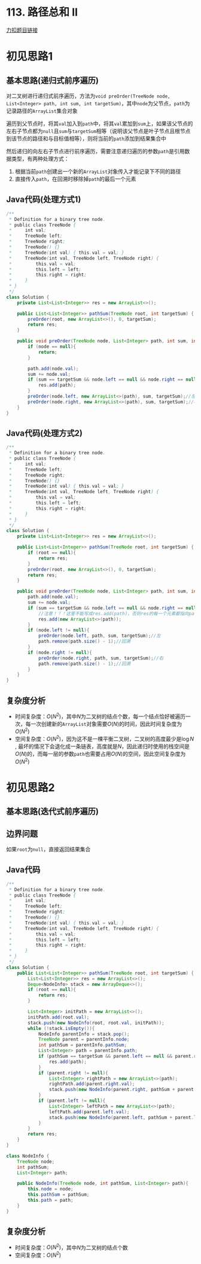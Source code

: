 # 113. 路径总和 II

[力扣题目链接](https://leetcode-cn.com/problems/path-sum-ii/)


# 初见思路1

## 基本思路(递归式前序遍历)

对二叉树进行递归式前序遍历，方法为`void preOrder(TreeNode node, List<Integer> path, int sum, int targetSum)`，其中`node`为父节点，`path`为记录路径的`ArrayList`集合对象

遍历到父节点时，将其`val`加入到`path`中，将其`val`累加到`sum`上，如果该父节点的左右子节点都为`null`且`sum`与`targetSum`相等（说明该父节点是叶子节点且根节点到该节点的路径和与目标值相等），则将当前的`path`添加到结果集合中

然后递归的向左右子节点进行前序遍历，需要注意递归遍历的参数`path`是引用数据类型，有两种处理方式：

1. 根据当前`path`创建出一个新的`ArrayList`对象传入才能记录下不同的路径
2. 直接传入`path`，在回溯时移除掉`path`的最后一个元素

## Java代码(处理方式1)
```java
/**
 * Definition for a binary tree node.
 * public class TreeNode {
 *     int val;
 *     TreeNode left;
 *     TreeNode right;
 *     TreeNode() {}
 *     TreeNode(int val) { this.val = val; }
 *     TreeNode(int val, TreeNode left, TreeNode right) {
 *         this.val = val;
 *         this.left = left;
 *         this.right = right;
 *     }
 * }
 */
class Solution {
    private List<List<Integer>> res = new ArrayList<>();

    public List<List<Integer>> pathSum(TreeNode root, int targetSum) {
        preOrder(root, new ArrayList<>(), 0, targetSum);
        return res;
    }

    public void preOrder(TreeNode node, List<Integer> path, int sum, int targetSum){
        if (node == null){
            return;
        }

        path.add(node.val);
        sum += node.val;
        if (sum == targetSum && node.left == null && node.right == null){//说明当前父节点是叶子节点，且根节点到该节点的路径和 = 目标值
            res.add(path);
        }
        preOrder(node.left, new ArrayList<>(path), sum, targetSum);//左
        preOrder(node.right, new ArrayList<>(path), sum, targetSum);//右
    }
}
```

## Java代码(处理方式2)
```java
/**
 * Definition for a binary tree node.
 * public class TreeNode {
 *     int val;
 *     TreeNode left;
 *     TreeNode right;
 *     TreeNode() {}
 *     TreeNode(int val) { this.val = val; }
 *     TreeNode(int val, TreeNode left, TreeNode right) {
 *         this.val = val;
 *         this.left = left;
 *         this.right = right;
 *     }
 * }
 */
class Solution {
    private List<List<Integer>> res = new ArrayList<>();

    public List<List<Integer>> pathSum(TreeNode root, int targetSum) {
        if (root == null){
            return res;
        }
        preOrder(root, new ArrayList<>(), 0, targetSum);
        return res;
    }

    public void preOrder(TreeNode node, List<Integer> path, int sum, int targetSum){
        path.add(node.val);
        sum += node.val;
        if (sum == targetSum && node.left == null && node.right == null){//说明当前父节点是叶子节点，且根节点到该节点的路径和 = 目标值
            //注意！！！这里不能写成res.add(path)，否则res的每一个元素都指向path，path一旦变化，res的每个元素也会变化
            res.add(new ArrayList<>(path));
        }
        if (node.left != null){
            preOrder(node.left, path, sum, targetSum);//左
            path.remove(path.size() - 1);//回溯
        }
        if (node.right != null){
            preOrder(node.right, path, sum, targetSum);//右
            path.remove(path.size() - 1);//回溯
        }
    }
}
```

## 复杂度分析
- 时间复杂度：$O(N^{2})$，其中$N$为二叉树的结点个数，每一个结点恰好被遍历一次，每一次创建新的`ArrayList`对象需要$O(N)$的时间，因此时间复杂度为$O(N^{2})$
- 空间复杂度：$O(N^{2})$，因为这不是一棵平衡二叉树，二叉树的高度最少是$\log N$ , 最坏的情况下会退化成一条链表，高度就是$N$，因此递归时使用的栈空间是$O(N)$的，而每一层的参数`path`也需要占用$O(N)$的空间，因此空间复杂度为$O(N^{2})$

# 初见思路2

## 基本思路(迭代式前序遍历)

## 边界问题

如果`root`为`null`，直接返回结果集合

## Java代码
```java
/**
 * Definition for a binary tree node.
 * public class TreeNode {
 *     int val;
 *     TreeNode left;
 *     TreeNode right;
 *     TreeNode() {}
 *     TreeNode(int val) { this.val = val; }
 *     TreeNode(int val, TreeNode left, TreeNode right) {
 *         this.val = val;
 *         this.left = left;
 *         this.right = right;
 *     }
 * }
 */
class Solution {
    public List<List<Integer>> pathSum(TreeNode root, int targetSum) {
        List<List<Integer>> res = new ArrayList<>();
        Deque<NodeInfo> stack = new ArrayDeque<>();
        if (root == null){
            return res;
        }

        List<Integer> initPath = new ArrayList<>();
        initPath.add(root.val);
        stack.push(new NodeInfo(root, root.val, initPath));
        while (!stack.isEmpty()){
            NodeInfo parentInfo = stack.pop();
            TreeNode parent = parentInfo.node;
            int pathSum = parentInfo.pathSum;
            List<Integer> path = parentInfo.path;
            if (pathSum == targetSum && parent.left == null && parent.right == null){//说明当前父节点是叶子节点，且根节点到该节点的路径和 = 目标值
                res.add(path);
            }
            if (parent.right != null){
                List<Integer> rightPath = new ArrayList<>(path);
                rightPath.add(parent.right.val);
                stack.push(new NodeInfo(parent.right, pathSum + parent.right.val, rightPath));
            }
            if (parent.left != null){
                List<Integer> leftPath = new ArrayList<>(path);
                leftPath.add(parent.left.val);
                stack.push(new NodeInfo(parent.left, pathSum + parent.left.val, leftPath));
            }
        }
        return res;
    }
}

class NodeInfo {
    TreeNode node;
    int pathSum;
    List<Integer> path;

    public NodeInfo(TreeNode node, int pathSum, List<Integer> path){
        this.node = node;
        this.pathSum = pathSum;
        this.path = path;
    }
}
```

## 复杂度分析
- 时间复杂度：$O(N^{2})$，其中$N$为二叉树的结点个数
- 空间复杂度：$O(N^{2})$